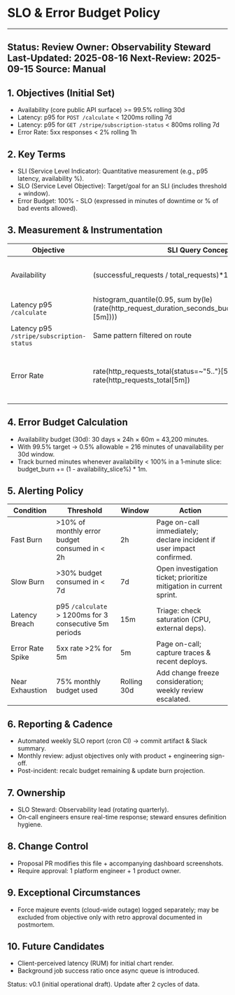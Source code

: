 # SLO & Error Budget Policy

---
Status: Review
Owner: Observability Steward
Last-Updated: 2025-08-16
Next-Review: 2025-09-15
Source: Manual
---

## 1. Objectives (Initial Set)

- Availability (core public API surface) \>= 99.5% rolling 30d
- Latency: p95 for `POST /calculate` < 1200ms rolling 7d
- Latency: p95 for `GET /stripe/subscription-status` < 800ms rolling 7d
- Error Rate: 5xx responses < 2% rolling 1h

## 2. Key Terms

- SLI (Service Level Indicator): Quantitative measurement (e.g., p95 latency, availability %).
- SLO (Service Level Objective): Target/goal for an SLI (includes threshold + window).
- Error Budget: 100% - SLO (expressed in minutes of downtime or % of bad events allowed).

## 3. Measurement & Instrumentation

| Objective | SLI Query Concept | Source | Notes |
|-----------|------------------|--------|-------|
| Availability | (successful_requests / total_requests)*100 | API gateway / FastAPI metrics | Counts 2xx + 3xx as success. |
| Latency p95 `/calculate` | histogram_quantile(0.95, sum by(le) (rate(http_request_duration_seconds_bucket{route="/calculate"}[5m]))) | Prometheus | Trim warmup. |
| Latency p95 `/stripe/subscription-status` | Same pattern filtered on route | Prometheus | |
| Error Rate | rate(http_requests_total{status=~"5.."}[5m]) / rate(http_requests_total[5m]) | Prometheus | Includes upstream timeouts mapped to 502/504. |

## 4. Error Budget Calculation

- Availability budget (30d): 30 days × 24h × 60m = 43,200 minutes.
- With 99.5% target → 0.5% allowable = 216 minutes of unavailability per 30d window.
- Track burned minutes whenever availability < 100% in a 1‑minute slice: budget_burn += (1 - availability_slice%) * 1m.

## 5. Alerting Policy

| Condition | Threshold | Window | Action |
|-----------|-----------|--------|--------|
| Fast Burn | >10% of monthly error budget consumed in < 2h | 2h | Page on-call immediately; declare incident if user impact confirmed. |
| Slow Burn | >30% budget consumed in < 7d | 7d | Open investigation ticket; prioritize mitigation in current sprint. |
| Latency Breach | p95 `/calculate` > 1200ms for 3 consecutive 5m periods | 15m | Triage: check saturation (CPU, external deps). |
| Error Rate Spike | 5xx rate >2% for 5m | 5m | Page on-call; capture traces & recent deploys. |
| Near Exhaustion | 75% monthly budget used | Rolling 30d | Add change freeze consideration; weekly review escalated. |

## 6. Reporting & Cadence

- Automated weekly SLO report (cron CI) → commit artifact & Slack summary.
- Monthly review: adjust objectives only with product + engineering sign-off.
- Post-incident: recalc budget remaining & update burn projection.

## 7. Ownership

- SLO Steward: Observability lead (rotating quarterly).
- On‑call engineers ensure real-time response; steward ensures definition hygiene.

## 8. Change Control

- Proposal PR modifies this file + accompanying dashboard screenshots.
- Require approval: 1 platform engineer + 1 product owner.

## 9. Exceptional Circumstances

- Force majeure events (cloud-wide outage) logged separately; may be excluded from objective only with retro approval documented in postmortem.

## 10. Future Candidates

- Client-perceived latency (RUM) for initial chart render.
- Background job success ratio once async queue is introduced.

Status: v0.1 (initial operational draft). Update after 2 cycles of data.
